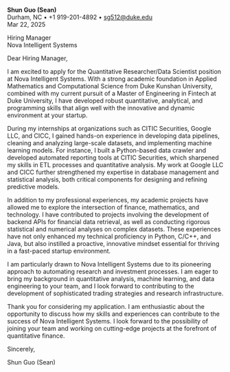 **Shun Guo (Sean)**  
Durham, NC • +1 919-201-4892 • sg512@duke.edu  
Mar 22, 2025

Hiring Manager  
Nova Intelligent Systems  

Dear Hiring Manager,

I am excited to apply for the Quantitative Researcher/Data Scientist position at Nova Intelligent Systems. With a strong academic foundation in Applied Mathematics and Computational Science from Duke Kunshan University, combined with my current pursuit of a Master of Engineering in Fintech at Duke University, I have developed robust quantitative, analytical, and programming skills that align well with the innovative and dynamic environment at your startup.

During my internships at organizations such as CITIC Securities, Google LLC, and CICC, I gained hands-on experience in developing data pipelines, cleaning and analyzing large-scale datasets, and implementing machine learning models. For instance, I built a Python-based data crawler and developed automated reporting tools at CITIC Securities, which sharpened my skills in ETL processes and quantitative analysis. My work at Google LLC and CICC further strengthened my expertise in database management and statistical analysis, both critical components for designing and refining predictive models.

In addition to my professional experiences, my academic projects have allowed me to explore the intersection of finance, mathematics, and technology. I have contributed to projects involving the development of backend APIs for financial data retrieval, as well as conducting rigorous statistical and numerical analyses on complex datasets. These experiences have not only enhanced my technical proficiency in Python, C/C++, and Java, but also instilled a proactive, innovative mindset essential for thriving in a fast-paced startup environment.

I am particularly drawn to Nova Intelligent Systems due to its pioneering approach to automating research and investment processes. I am eager to bring my background in quantitative analysis, machine learning, and data engineering to your team, and I look forward to contributing to the development of sophisticated trading strategies and research infrastructure.

Thank you for considering my application. I am enthusiastic about the opportunity to discuss how my skills and experiences can contribute to the success of Nova Intelligent Systems. I look forward to the possibility of joining your team and working on cutting-edge projects at the forefront of quantitative finance.

Sincerely,

Shun Guo (Sean)